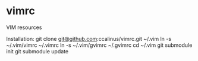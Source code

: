 vimrc
=====

VIM resources

Installation:
 git clone git@github.com:ccalinus/vimrc.git ~/.vim
 ln -s ~/.vim/vimrc ~/.vimrc
 ln -s ~/.vim/gvimrc ~/.gvimrc
 cd ~/.vim
 git submodule init
 git submodule update
